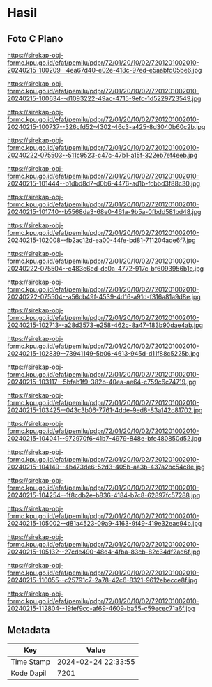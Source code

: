 # Hasil

## Foto C Plano

https://sirekap-obj-formc.kpu.go.id/efaf/pemilu/pdpr/72/01/20/10/02/7201201002010-20240215-100209--4ea67d40-e02e-418c-97ed-e5aabfd05be6.jpg

https://sirekap-obj-formc.kpu.go.id/efaf/pemilu/pdpr/72/01/20/10/02/7201201002010-20240215-100634--d1093222-49ac-4715-9efc-1d5229723549.jpg

https://sirekap-obj-formc.kpu.go.id/efaf/pemilu/pdpr/72/01/20/10/02/7201201002010-20240215-100737--326cfd52-4302-46c3-a425-8d3040b60c2b.jpg

https://sirekap-obj-formc.kpu.go.id/efaf/pemilu/pdpr/72/01/20/10/02/7201201002010-20240222-075503--511c9523-c47c-47b1-a15f-322eb7ef4eeb.jpg

https://sirekap-obj-formc.kpu.go.id/efaf/pemilu/pdpr/72/01/20/10/02/7201201002010-20240215-101444--b1dbd8d7-d0b6-4476-ad1b-fcbbd3f88c30.jpg

https://sirekap-obj-formc.kpu.go.id/efaf/pemilu/pdpr/72/01/20/10/02/7201201002010-20240215-101740--b5568da3-68e0-461a-9b5a-0fbdd581bd48.jpg

https://sirekap-obj-formc.kpu.go.id/efaf/pemilu/pdpr/72/01/20/10/02/7201201002010-20240215-102008--fb2ac12d-ea00-44fe-bd81-711204ade6f7.jpg

https://sirekap-obj-formc.kpu.go.id/efaf/pemilu/pdpr/72/01/20/10/02/7201201002010-20240222-075504--c483e6ed-dc0a-4772-917c-bf6093956b1e.jpg

https://sirekap-obj-formc.kpu.go.id/efaf/pemilu/pdpr/72/01/20/10/02/7201201002010-20240222-075504--a56cb49f-4539-4d16-a91d-f316a81a9d8e.jpg

https://sirekap-obj-formc.kpu.go.id/efaf/pemilu/pdpr/72/01/20/10/02/7201201002010-20240215-102713--a28d3573-e258-462c-8a47-183b90dae4ab.jpg

https://sirekap-obj-formc.kpu.go.id/efaf/pemilu/pdpr/72/01/20/10/02/7201201002010-20240215-102839--73941149-5b06-4613-945d-d11f88c5225b.jpg

https://sirekap-obj-formc.kpu.go.id/efaf/pemilu/pdpr/72/01/20/10/02/7201201002010-20240215-103117--5bfab1f9-382b-40ea-ae64-c759c6c74719.jpg

https://sirekap-obj-formc.kpu.go.id/efaf/pemilu/pdpr/72/01/20/10/02/7201201002010-20240215-103425--043c3b06-7761-4dde-9ed8-83a142c81702.jpg

https://sirekap-obj-formc.kpu.go.id/efaf/pemilu/pdpr/72/01/20/10/02/7201201002010-20240215-104041--972970f6-41b7-4979-848e-bfe480850d52.jpg

https://sirekap-obj-formc.kpu.go.id/efaf/pemilu/pdpr/72/01/20/10/02/7201201002010-20240215-104149--4b473de6-52d3-405b-aa3b-437a2bc54c8e.jpg

https://sirekap-obj-formc.kpu.go.id/efaf/pemilu/pdpr/72/01/20/10/02/7201201002010-20240215-104254--1f8cdb2e-b836-4184-b7c8-62897fc57288.jpg

https://sirekap-obj-formc.kpu.go.id/efaf/pemilu/pdpr/72/01/20/10/02/7201201002010-20240215-105002--d81a4523-09a9-4163-9f49-419e32eae94b.jpg

https://sirekap-obj-formc.kpu.go.id/efaf/pemilu/pdpr/72/01/20/10/02/7201201002010-20240215-105132--27cde490-48d4-4fba-83cb-82c34df2ad6f.jpg

https://sirekap-obj-formc.kpu.go.id/efaf/pemilu/pdpr/72/01/20/10/02/7201201002010-20240215-110055--c25791c7-2a78-42c6-8321-9612ebecce8f.jpg

https://sirekap-obj-formc.kpu.go.id/efaf/pemilu/pdpr/72/01/20/10/02/7201201002010-20240215-112804--19fef9cc-af69-4609-ba55-c59ecec71a6f.jpg


## Metadata

| Key        | Value               |
| ---------- | ------------------- |
| Time Stamp | 2024-02-24 22:33:55 |
| Kode Dapil | 7201                |



